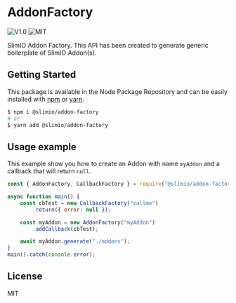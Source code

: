 # AddonFactory
![V1.0](https://img.shields.io/badge/version-0.5.0-blue.svg)
![MIT](https://img.shields.io/github/license/mashape/apistatus.svg)

SlimIO Addon Factory. This API has been created to generate generic boilerplate of SlimIO Addon(s).

## Getting Started

This package is available in the Node Package Repository and can be easily installed with [npm](https://docs.npmjs.com/getting-started/what-is-npm) or [yarn](https://yarnpkg.com).

```bash
$ npm i @slimio/addon-factory
# or
$ yarn add @slimio/addon-factory
```

## Usage example

This example show you how to create an Addon with name `myAddon` and a callback that will return `null`.

```js
const { AddonFactory, CallbackFactory } = require("@slimio/addon-factory");

async function main() {
    const cbTest = new CallbackFactory("callme")
        .return({ error: null });

    const myAddon = new AddonFactory("myAddon")
        .addCallback(cbTest);

    await myAddon.generate("./addons");
}
main().catch(console.error);
```

## License
MIT
